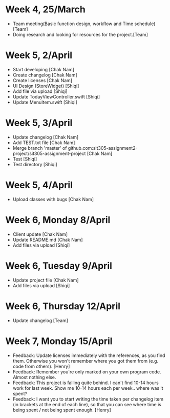 # Week 4, 25/March
- Team meeting(Basic function design, workflow and Time schedule) [Team]
- Doing research and looking for resources for the project.[Team]

# Week 5, 2/April
- Start developing  [Chak Nam]
- Create changelog  [Chak Nam]
- Create licenses  [Chak Nam]
- UI Design (StoreWidget) [Shiqi]
- Add file via upload  [Shiqi]
- Update TodayViewController.swift [Shiqi]
- Update MenuItem.swift [Shiqi]

# Week 5, 3/April
- Update changelog  [Chak Nam]
- Add TEST.txt file  [Chak Nam]
- Merge branch 'master' of github.com:sit305-assignment2-project/sit305-assignment-project  [Chak Nam]
- Test  [Shiqi]
- Test directory  [Shiqi]

# Week 5, 4/April
- Upload classes with bugs  [Chak Nam]

# Week 6, Monday 8/April
- Client update  [Chak Nam]
- Update README.md  [Chak Nam]
- Add files via upload  [Shiqi]

# Week 6, Tuesday 9/April
- Update project file  [Chak Nam]
- Add files via upload  [Shiqi]

# Week 6, Thursday 12/April 
- Update changelog  [Team]

# Week 7, Monday 15/April
- Feedback: Update licenses immediately with the references, as you find them. Otherwise you won't remember where you got them from (e.g. code from others). [Henry]
- Feedback: Remember you're only marked on your own program code. Almost nothing else.
- Feedback: This project is falling quite behind. I can't find 10-14 hours work for last week. Show me 10-14 hours each per week.. where was it spent? 
- Feedback: I want you to start writing the time taken per changelog item (in brackets at the end of each line), so that you can see where time is being spent / not being spent enough. [Henry]


